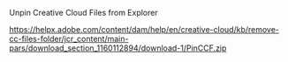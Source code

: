 Unpin Creative Cloud Files from Explorer

https://helpx.adobe.com/content/dam/help/en/creative-cloud/kb/remove-cc-files-folder/jcr_content/main-pars/download_section_1160112894/download-1/PinCCF.zip